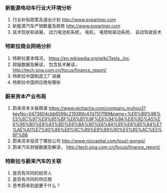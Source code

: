 ### 新能源电动车行业大环境分析
1. 行业补贴政策及退出计划 http://www.evpartner.com
2. 新能源汽车产销数量及趋势 http://www.evpartner.com
3. 技术现状和进展， 动力电池和系统， 电机， 电控和驱动系统， 自动驾驶技术

 ### 特斯拉商业网络分析
1. 特斯拉基本情况， https://en.wikipedia.org/wiki/Tesla,_Inc.
2. 财报数据及解读， 包含技术解读， http://tech.sina.com.cn/focus/finance_report/
3. 特斯拉中国制造工厂进展
4. 特斯拉中国供应商有哪些
 ### 蔚来资本产业布局
1. 蔚来资本关联图谱 https://www.qichacha.com/company_muhou3?keyNo=0473604cbb6599c219389c47d75f7f89&name=%E6%B9%96%E5%8C%97%E9%95%BF%E6%B1%9F%E8%94%9A%E6%9D%A5%E6%96%B0%E8%83%BD%E6%BA%90%E6%8A%95%E8%B5%84%E7%AE%A1%E7%90%86%E6%9C%89%E9%99%90%E5%85%AC%E5%8F%B8
2. 蔚来资本投资了哪些公司 http://www.niocapital.com/touzi-gongsi/
3. 蔚来汽车财报数据及解读， http://tech.sina.com.cn/focus/finance_report/
 ### 特斯拉与蔚来汽车的关联
1. 是否有共同的投资人
2. 是否有共同的供应商
3. 思考蔚来到底要干什么？ 